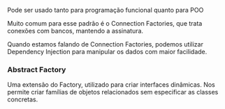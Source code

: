 Pode ser usado tanto para programação funcional quanto para POO

Muito comum para esse padrão é o Connection Factories, que trata conexões com bancos, mantendo a assinatura. 

Quando estamos falando de Connection Factories, podemos utilizar Dependency Injection para manipular os dados com maior facilidade.

### Abstract Factory

Uma extensão do Factory, utilizado para criar interfaces dinâmicas. Nos permite criar famílias de objetos relacionados sem especificar as classes concretas.